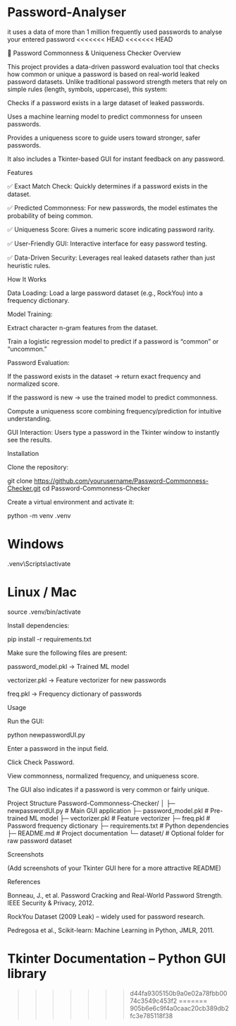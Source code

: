 # Password-Analyser
it uses a data of more than 1 million frequently used passwords to analyse your entered password
<<<<<<< HEAD
<<<<<<< HEAD


🔐 Password Commonness & Uniqueness Checker
Overview

This project provides a data-driven password evaluation tool that checks how common or unique a password is based on real-world leaked password datasets. Unlike traditional password strength meters that rely on simple rules (length, symbols, uppercase), this system:

Checks if a password exists in a large dataset of leaked passwords.

Uses a machine learning model to predict commonness for unseen passwords.

Provides a uniqueness score to guide users toward stronger, safer passwords.

It also includes a Tkinter-based GUI for instant feedback on any password.

Features

✅ Exact Match Check: Quickly determines if a password exists in the dataset.

✅ Predicted Commonness: For new passwords, the model estimates the probability of being common.

✅ Uniqueness Score: Gives a numeric score indicating password rarity.

✅ User-Friendly GUI: Interactive interface for easy password testing.

✅ Data-Driven Security: Leverages real leaked datasets rather than just heuristic rules.

How It Works

Data Loading:
Load a large password dataset (e.g., RockYou) into a frequency dictionary.

Model Training:

Extract character n-gram features from the dataset.

Train a logistic regression model to predict if a password is “common” or “uncommon.”

Password Evaluation:

If the password exists in the dataset → return exact frequency and normalized score.

If the password is new → use the trained model to predict commonness.

Compute a uniqueness score combining frequency/prediction for intuitive understanding.

GUI Interaction:
Users type a password in the Tkinter window to instantly see the results.

Installation

Clone the repository:

git clone https://github.com/yourusername/Password-Commonness-Checker.git
cd Password-Commonness-Checker


Create a virtual environment and activate it:

python -m venv .venv
# Windows
.venv\Scripts\activate
# Linux / Mac
source .venv/bin/activate


Install dependencies:

pip install -r requirements.txt


Make sure the following files are present:

password_model.pkl → Trained ML model

vectorizer.pkl → Feature vectorizer for new passwords

freq.pkl → Frequency dictionary of passwords

Usage

Run the GUI:

python newpasswordUI.py


Enter a password in the input field.

Click Check Password.

View commonness, normalized frequency, and uniqueness score.

The GUI also indicates if a password is very common or fairly unique.

Project Structure
Password-Commonness-Checker/
│
├─ newpasswordUI.py       # Main GUI application
├─ password_model.pkl     # Pre-trained ML model
├─ vectorizer.pkl         # Feature vectorizer
├─ freq.pkl               # Password frequency dictionary
├─ requirements.txt       # Python dependencies
├─ README.md              # Project documentation
└─ dataset/               # Optional folder for raw password dataset

Screenshots

(Add screenshots of your Tkinter GUI here for a more attractive README)

References

Bonneau, J., et al. Password Cracking and Real-World Password Strength. IEEE Security & Privacy, 2012.

RockYou Dataset (2009 Leak) – widely used for password research.

Pedregosa et al., Scikit-learn: Machine Learning in Python, JMLR, 2011.

Tkinter Documentation – Python GUI library
=======
>>>>>>> d44fa9305150b9a0e02a78fbb0074c3549c453f2
=======
>>>>>>> 905b6e6c9f4a0caac20cb389db2fc3e785118f38

